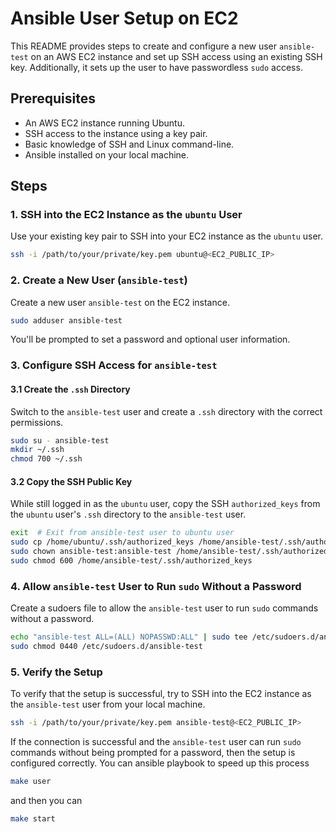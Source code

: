 # Ansible User Setup on EC2

This README provides steps to create and configure a new user `ansible-test` on an AWS EC2 instance and set up SSH access using an existing SSH key. Additionally, it sets up the user to have passwordless `sudo` access.

## Prerequisites

- An AWS EC2 instance running Ubuntu.
- SSH access to the instance using a key pair.
- Basic knowledge of SSH and Linux command-line.
- Ansible installed on your local machine.

## Steps

### 1. SSH into the EC2 Instance as the `ubuntu` User

Use your existing key pair to SSH into your EC2 instance as the `ubuntu` user.

```bash
ssh -i /path/to/your/private/key.pem ubuntu@<EC2_PUBLIC_IP>
```

### 2. Create a New User (`ansible-test`)

Create a new user `ansible-test` on the EC2 instance.

```bash
sudo adduser ansible-test
```

You'll be prompted to set a password and optional user information.

### 3. Configure SSH Access for `ansible-test`

#### 3.1 Create the `.ssh` Directory

Switch to the `ansible-test` user and create a `.ssh` directory with the correct permissions.

```bash
sudo su - ansible-test
mkdir ~/.ssh
chmod 700 ~/.ssh
```

#### 3.2 Copy the SSH Public Key

While still logged in as the `ubuntu` user, copy the SSH `authorized_keys` from the `ubuntu` user's `.ssh` directory to the `ansible-test` user.

```bash
exit  # Exit from ansible-test user to ubuntu user
sudo cp /home/ubuntu/.ssh/authorized_keys /home/ansible-test/.ssh/authorized_keys
sudo chown ansible-test:ansible-test /home/ansible-test/.ssh/authorized_keys
sudo chmod 600 /home/ansible-test/.ssh/authorized_keys
```

### 4. Allow `ansible-test` User to Run `sudo` Without a Password

Create a sudoers file to allow the `ansible-test` user to run `sudo` commands without a password.

```bash
echo "ansible-test ALL=(ALL) NOPASSWD:ALL" | sudo tee /etc/sudoers.d/ansible-test
sudo chmod 0440 /etc/sudoers.d/ansible-test
```

### 5. Verify the Setup

To verify that the setup is successful, try to SSH into the EC2 instance as the `ansible-test` user from your local machine.

```bash
ssh -i /path/to/your/private/key.pem ansible-test@<EC2_PUBLIC_IP>
```

If the connection is successful and the `ansible-test` user can run `sudo` commands without being prompted for a password, then the setup is configured correctly. You can ansible playbook to speed up this process

```bash
make user
```

and then you can

```bash
make start
```